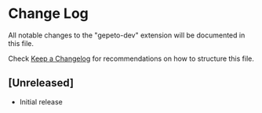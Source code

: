 # Change Log

All notable changes to the "gepeto-dev" extension will be documented in this file.

Check [Keep a Changelog](http://keepachangelog.com/) for recommendations on how to structure this file.

## [Unreleased]

- Initial release